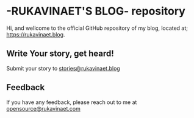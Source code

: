 # -RUKAVINAET'S BLOG- repository

Hi, and wellcome to the official GitHub repository of my blog, located at; https://rukavinaet.blog.

## Write Your story, get heard!
Submit your story to stories@rukavinaet.blog


## Feedback

If you have any feedback, please reach out to me at opensource@rukavinaet.com

